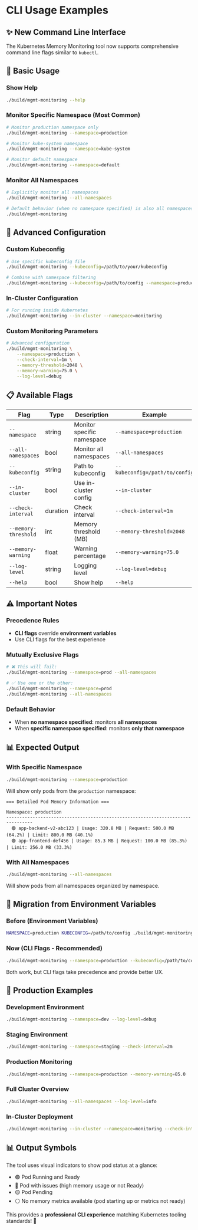 # CLI Usage Examples

## ✨ **New Command Line Interface**

The Kubernetes Memory Monitoring tool now supports comprehensive command line flags similar to `kubectl`.

## 🎯 **Basic Usage**

### Show Help
```bash
./build/mgmt-monitoring --help
```

### Monitor Specific Namespace (Most Common)
```bash
# Monitor production namespace only
./build/mgmt-monitoring --namespace=production

# Monitor kube-system namespace
./build/mgmt-monitoring --namespace=kube-system

# Monitor default namespace
./build/mgmt-monitoring --namespace=default
```

### Monitor All Namespaces
```bash
# Explicitly monitor all namespaces
./build/mgmt-monitoring --all-namespaces

# Default behavior (when no namespace specified) is also all namespaces
./build/mgmt-monitoring
```

## 🔧 **Advanced Configuration**

### Custom Kubeconfig
```bash
# Use specific kubeconfig file
./build/mgmt-monitoring --kubeconfig=/path/to/your/kubeconfig

# Combine with namespace filtering
./build/mgmt-monitoring --kubeconfig=/path/to/config --namespace=production
```

### In-Cluster Configuration
```bash
# For running inside Kubernetes
./build/mgmt-monitoring --in-cluster --namespace=monitoring
```

### Custom Monitoring Parameters
```bash
# Advanced configuration
./build/mgmt-monitoring \
    --namespace=production \
    --check-interval=1m \
    --memory-threshold=2048 \
    --memory-warning=75.0 \
    --log-level=debug
```

## 📋 **Available Flags**

| Flag | Type | Description | Example |
|------|------|-------------|---------|
| `--namespace` | string | Monitor specific namespace | `--namespace=production` |
| `--all-namespaces` | bool | Monitor all namespaces | `--all-namespaces` |
| `--kubeconfig` | string | Path to kubeconfig | `--kubeconfig=/path/to/config` |
| `--in-cluster` | bool | Use in-cluster config | `--in-cluster` |
| `--check-interval` | duration | Check interval | `--check-interval=1m` |
| `--memory-threshold` | int | Memory threshold (MB) | `--memory-threshold=2048` |
| `--memory-warning` | float | Warning percentage | `--memory-warning=75.0` |
| `--log-level` | string | Logging level | `--log-level=debug` |
| `--help` | bool | Show help | `--help` |

## ⚠️ **Important Notes**

### Precedence Rules
- **CLI flags** override **environment variables**
- Use CLI flags for the best experience

### Mutually Exclusive Flags
```bash
# ❌ This will fail:
./build/mgmt-monitoring --namespace=prod --all-namespaces

# ✅ Use one or the other:
./build/mgmt-monitoring --namespace=prod
./build/mgmt-monitoring --all-namespaces
```

### Default Behavior
- When **no namespace specified**: monitors **all namespaces**
- When **specific namespace specified**: monitors **only that namespace**

## 📊 **Expected Output**

### With Specific Namespace
```bash
./build/mgmt-monitoring --namespace=production
```
Will show only pods from the `production` namespace:
```
=== Detailed Pod Memory Information ===

Namespace: production
--------------------------------------------------------------------------------
  🟢 app-backend-v2-abc123 | Usage: 320.8 MB | Request: 500.0 MB (64.2%) | Limit: 800.0 MB (40.1%)
  🟢 app-frontend-def456 | Usage: 85.3 MB | Request: 100.0 MB (85.3%) | Limit: 256.0 MB (33.3%)
```

### With All Namespaces
```bash
./build/mgmt-monitoring --all-namespaces
```
Will show pods from all namespaces organized by namespace.

## 🔄 **Migration from Environment Variables**

### Before (Environment Variables)
```bash
NAMESPACE=production KUBECONFIG=/path/to/config ./build/mgmt-monitoring
```

### Now (CLI Flags - Recommended)
```bash
./build/mgmt-monitoring --namespace=production --kubeconfig=/path/to/config
```

Both work, but CLI flags take precedence and provide better UX.

## 🚀 **Production Examples**

### Development Environment
```bash
./build/mgmt-monitoring --namespace=dev --log-level=debug
```

### Staging Environment
```bash
./build/mgmt-monitoring --namespace=staging --check-interval=2m
```

### Production Monitoring
```bash
./build/mgmt-monitoring --namespace=production --memory-warning=85.0
```

### Full Cluster Overview
```bash
./build/mgmt-monitoring --all-namespaces --log-level=info
```

### In-Cluster Deployment
```bash
./build/mgmt-monitoring --in-cluster --namespace=monitoring --check-interval=30s
```

## 📊 **Output Symbols**

The tool uses visual indicators to show pod status at a glance:

- 🟢 Pod Running and Ready
- 🔴 Pod with issues (high memory usage or not Ready)
- 🟡 Pod Pending 
- ⚪ No memory metrics available (pod starting up or metrics not ready)

This provides a **professional CLI experience** matching Kubernetes tooling standards! 🎯
